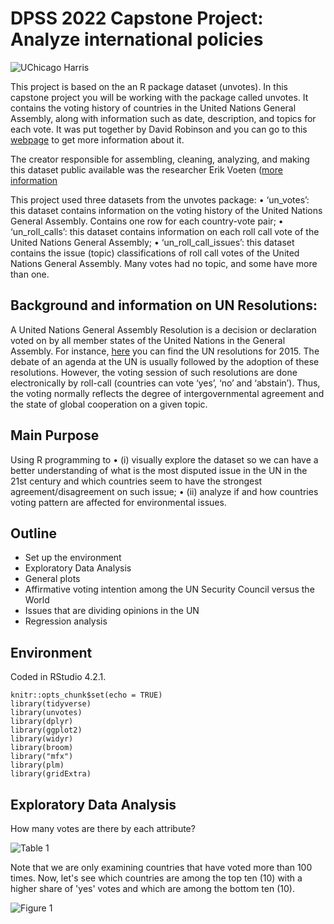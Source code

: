 # DPSS 2022 Capstone Project: Analyze international policies

![UChicago Harris](https://github.com/wang8063/DPSS_Summer_Capstone/blob/master/IMAGES/DPSS.png)
  
  This project is based on the an R package dataset (unvotes). In this capstone project you will be working with the package called unvotes. It contains the voting history of countries in the United Nations General Assembly, along with information such as date, description, and topics for each vote. It was put together by David Robinson and you can go to this [webpage](https://cran.r-project.org/web/packages/unvotes/unvotes.pdf) to get more information about it.
  
  The creator responsible for assembling, cleaning, analyzing, and making this dataset public available was the researcher Erik Voeten ([more information](https://dataverse.harvard.edu/dataset.xhtml?persistentId=hdl:1902.1/12379)
  
  This project used three datasets from the unvotes package: 
  • ‘un_votes’: this dataset contains information on the voting history of the United Nations General Assembly. Contains one row for each country-vote pair;
• ‘un_roll_calls’: this dataset contains information on each roll call vote of the United Nations General Assembly;
• ‘un_roll_call_issues’: this dataset contains the issue (topic) classifications of roll call votes of the United Nations General Assembly. Many votes had no topic, and some have more than one.

## Background and information on UN Resolutions:

  A United Nations General Assembly Resolution is a decision or declaration voted on by all member states of the United Nations in the General Assembly. For instance, [here](https://www.un.org/securitycouncil/content/resolutions-adopted-security-council-2015) you can find the UN resolutions for 2015. The debate of an agenda at the UN is usually followed by the adoption of these resolutions. However, the voting session of such resolutions are done electronically by roll-call (countries can vote ‘yes’, ‘no’ and ‘abstain’). Thus, the voting normally reflects the degree of intergovernmental agreement and the state of global cooperation on a given topic.

## Main Purpose 
  
  Using R programming to
  • (i) visually explore the dataset so we can have a better understanding of what is the most disputed issue in the UN in the 21st century and which countries seem to have the strongest agreement/disagreement on such issue;
  • (ii) analyze if and how countries voting pattern are affected for environmental issues.

## Outline

  - Set up the environment
  - Exploratory Data Analysis
  - General plots
  - Affirmative voting intention among the UN Security Council versus the World
  - Issues that are dividing opinions in the UN
  - Regression analysis


## Environment

Coded in RStudio 4.2.1.

```{r setup, include=FALSE}
knitr::opts_chunk$set(echo = TRUE)
library(tidyverse)
library(unvotes)
library(dplyr)
library(ggplot2)
library(widyr)
library(broom)
library("mfx")
library(plm) 
library(gridExtra)
```

## Exploratory Data Analysis

  How many votes are there by each attribute?
  
  ![Table 1](https://github.com/quanghieu31/DPSS_2022_CapstoneProject/blob/main/images/eda1.png)
  
  Note that we are only examining countries that have voted more than 100 times. Now, let's see which countries are among the top ten (10) with a higher share of 'yes' votes and which are among the bottom ten (10). 
  
  ![Figure 1](https://github.com/quanghieu31/DPSS_2022_CapstoneProject/blob/main/images/top-10-and-bottom-10-countries-that-voted-yes.png)
  
  
  
  


